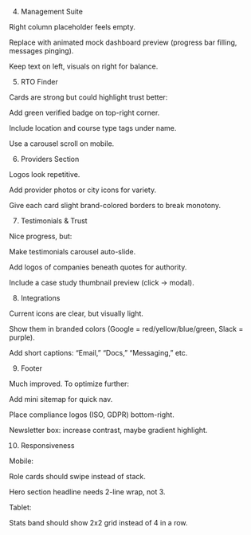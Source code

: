 4. Management Suite

Right column placeholder feels empty.

Replace with animated mock dashboard preview (progress bar filling, messages pinging).

Keep text on left, visuals on right for balance.

5. RTO Finder

Cards are strong but could highlight trust better:

Add green verified badge on top-right corner.

Include location and course type tags under name.

Use a carousel scroll on mobile.

6. Providers Section

Logos look repetitive.

Add provider photos or city icons for variety.

Give each card slight brand-colored borders to break monotony.

7. Testimonials & Trust

Nice progress, but:

Make testimonials carousel auto-slide.

Add logos of companies beneath quotes for authority.

Include a case study thumbnail preview (click → modal).

8. Integrations

Current icons are clear, but visually light.

Show them in branded colors (Google = red/yellow/blue/green, Slack = purple).

Add short captions: “Email,” “Docs,” “Messaging,” etc.

9. Footer

Much improved. To optimize further:

Add mini sitemap for quick nav.

Place compliance logos (ISO, GDPR) bottom-right.

Newsletter box: increase contrast, maybe gradient highlight.

10. Responsiveness

Mobile:

Role cards should swipe instead of stack.

Hero section headline needs 2-line wrap, not 3.

Tablet:

Stats band should show 2x2 grid instead of 4 in a row.